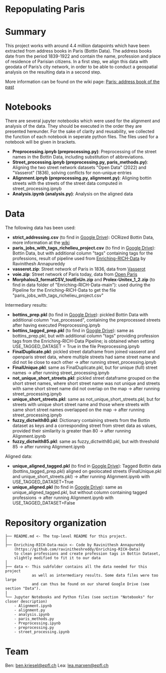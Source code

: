 # Repopulating Paris

# Summary

This project works with around 4.4 million datapoints which have been extracted from address books in Paris (Bottin Data). The address books date from the period 1839-1922 and contain the name, profession and place of residence of Parisian citizens. In a first step, we align this data with geodata of Paris’s city network, in order to be able to conduct a geospatial analysis on the resulting data in a second step. 

More information can be found on the wiki page: [Paris: address book of the past](http://fdh.epfl.ch/index.php/Paris:_address_book_of_the_past)

# Notebooks

There are several jupyter notebooks which were used for the alignment and analysis of the data. They should be executed in the order they are presented hereunder. For the sake of clarity and reusability, we collected the function of each notebook in seperate python files. The files used for a notebook will be given in brackets.

* **Preprocessing.ipnyb (preprocessing.py)**: Preprocessing of the street names in the Bottin Data, including substitution of abbreviations.
* **Street_processing.ipnyb (preprocessing.py, paris_methods.py)**: Aligning the two street network datasets "Open Data" (2022) and "Vasserot" (1836), solving conflicts for non-unique entries
* **Alignment.ipnyb (preprocessing.py, alignment.py)**: Aligning bottin streets with the streets of the street data computed in street_processing.ipnyb
* **Analysis.ipynb (analysis.py)**: Analysis on the aligned data

# Data
The following data has been used:
* **strict_addressing.csv** (to find in [Google Drive](https://drive.google.com/drive/u/1/folders/1InpxQW7CkIvwWeuQeuzn9GNWZAxDD64g)): OCRized Bottin Data, more information at the [wiki](http://fdh.epfl.ch/index.php/Paris:_address_book_of_the_past#Bottin_Dataset)
* **paris_jobs_with_tags_richelieu_project.csv** (to find in [Google Drive](https://drive.google.com/drive/u/1/folders/1InpxQW7CkIvwWeuQeuzn9GNWZAxDD64g)): Bottin Data, but with additional column "tags" containing tags for the professions, result of pipeline used from [Enriching-RICH-Data](https://github.com/ravinitheshreddy/Enriching-RICH-Data) by Ravinithesh Annapureddy  
* **vasserot.zip**: Street network of Paris in 1836, data from [Vasserot](https://alpage.huma-num.fr/donnees-vasserot-version-1-2010-a-l-bethe/)
* **voie.zip**: Street network of Paris today, data from [Open Paris](https://opendata.paris.fr/explore/dataset/voie/information/)
* **Morphalou3_formatCSV_toutEnUn.zip** and **Prolex-Unitex_1_2.zip** (to find in data folder of "Enriching-RICH-Data-main"): used during the Pipeline for the Enriching-RICH-Data to get the file "paris_jobs_with_tags_richelieu_project.csv"

Intermediary results:
* **bottins_prep.pkl** (to find in [Google Drive](https://drive.google.com/drive/u/1/folders/1InpxQW7CkIvwWeuQeuzn9GNWZAxDD64g)): pickled Bottin Data with additional column "rue_processed", containing the preprocessed streets after having executed Preprocessing.ipnyb
* **bottins_tagged_prep.pkl** (to find in [Google Drive](https://drive.google.com/drive/u/1/folders/1InpxQW7CkIvwWeuQeuzn9GNWZAxDD64g)): same as bottins_prep.pkl, but with additional column "tags" providing profession tags from the Enriching-RICH-Data Pipeline; is obtained when setting USE_TAGGED_DATASET = True in the file Preprocessing.ipnyb
* **FinalDuplicate.pkl**: pickled street dataframe from joined vasserot and openparis street data,  where multiple streets had same street name and did not lie close to each other -> after running street_processing.ipnyb
* **FinalUnique.pkl**: same as FinalDuplicate.pkl, but for unique (full) street names -> after running street_processing.ipnyb
* **not_unique_short_streets.pkl**: pickled street dataframe grouped on the short street names, where short street name was not unique and streets with same short street name did not overlap on the map -> after running street_processing.ipnyb
* **unique_short_streets.pkl**: same as not_unique_short_streets.pkl, but for streets with unique short street name and those where streets with same short street names overlapped on the map -> after running street_processing.ipnyb
* **fuzzy_dictwith80.pkl**: Dictionary containing streets from the Bottin dataset as keys and a corresponding street from street data as values, provided their similarity is greater than 80 -> after running Alignment.ipynb
* **fuzzy_dictwith85.pkl**: same as fuzzy_dictwith80.pkl, but with threshold 85 -> after running Alignment.ipynb

Aligned data:
* **unique_aligned_tagged.pkl** (to find in [Google Drive](https://drive.google.com/drive/u/1/folders/1InpxQW7CkIvwWeuQeuzn9GNWZAxDD64g)): Tagged Bottin data (bottins_tagged_prep.pkl) aligned on geolocated streets (FinalUnique.pkl and unique_short_streets.pkl) -> after running Alignment.ipynb with USE_TAGGED_DATASET=True
* **unique_aligned.pkl** (to find in [Google Drive](https://drive.google.com/drive/u/1/folders/1InpxQW7CkIvwWeuQeuzn9GNWZAxDD64g)): same as unique_aligned_tagged.pkl, but without column containing tagged professions -> after running Alignment.ipynb with USE_TAGGED_DATASET=False

# Repository organization

    ├── README.md <- The top-level README for this project.
    │
    ├── Enriching-RICH-Data-main <- Code by Ravinithesh Annapureddy 
        (https://github.com/ravinitheshreddy/Enriching-RICH-Data) 
        to clean professions and create profession tags in Bottin Dataset, 
        slightly modified to fit it to our data
    │
    ├── data <- This subfolder contains all the data needed for this project 
                as well as intermediary results. Some data files were too large 
                and can thus be found on our shared Google Drive (see section "Data").
    |
    └── Jupyter Notebooks and Python files (see section "Notebooks" for closer description)
        - Alignment.ipynb
        - alignment.py
        - analysis.ipynb
        - paris_methods.py
        - Preprocessing.ipynb
        - preprocessing.py
        - street_processing.ipynb

# Team

Ben: ben.kriesel@epfl.ch
Lea: lea.marxen@epfl.ch

